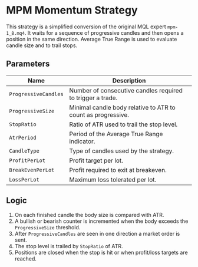 # MPM Momentum Strategy

This strategy is a simplified conversion of the original MQL expert `mpm-1_8.mq4`.
It waits for a sequence of progressive candles and then opens a position in the
same direction. Average True Range is used to evaluate candle size and to trail
stops.

## Parameters

| Name | Description |
| ---- | ----------- |
| `ProgressiveCandles` | Number of consecutive candles required to trigger a trade. |
| `ProgressiveSize` | Minimal candle body relative to ATR to count as progressive. |
| `StopRatio` | Ratio of ATR used to trail the stop level. |
| `AtrPeriod` | Period of the Average True Range indicator. |
| `CandleType` | Type of candles used by the strategy. |
| `ProfitPerLot` | Profit target per lot. |
| `BreakEvenPerLot` | Profit required to exit at breakeven. |
| `LossPerLot` | Maximum loss tolerated per lot. |

## Logic

1. On each finished candle the body size is compared with ATR.
2. A bullish or bearish counter is incremented when the body exceeds the
   `ProgressiveSize` threshold.
3. After `ProgressiveCandles` are seen in one direction a market order is sent.
4. The stop level is trailed by `StopRatio` of ATR.
5. Positions are closed when the stop is hit or when profit/loss targets are
   reached.
